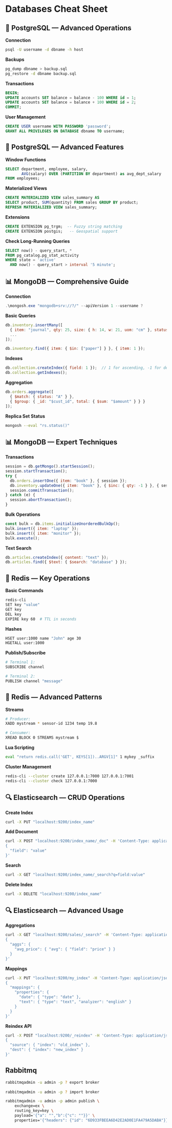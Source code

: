 # Databases Cheat Sheet

## 🐘 PostgreSQL — Advanced Operations

**Connection**
```bash
psql -U username -d dbname -h host
```

**Backups**
```bash
pg_dump dbname > backup.sql
pg_restore -d dbname backup.sql
```

**Transactions**
```sql
BEGIN;
UPDATE accounts SET balance = balance - 100 WHERE id = 1;
UPDATE accounts SET balance = balance + 100 WHERE id = 2;
COMMIT;
```

**User Management**
```sql
CREATE USER username WITH PASSWORD 'password';
GRANT ALL PRIVILEGES ON DATABASE dbname TO username;
```

## 🐘 PostgreSQL — Advanced Features

**Window Functions**
```sql
SELECT department, employee, salary, 
       AVG(salary) OVER (PARTITION BY department) as avg_dept_salary
FROM employees;
```

**Materialized Views**
```sql
CREATE MATERIALIZED VIEW sales_summary AS
SELECT product, SUM(quantity) FROM sales GROUP BY product;
REFRESH MATERIALIZED VIEW sales_summary;
```

**Extensions**
```sql
CREATE EXTENSION pg_trgm;  -- Fuzzy string matching
CREATE EXTENSION postgis;   -- Geospatial support
```


**Check Long-Running Queries**

```sql
SELECT now() - query_start, * 
FROM pg_catalog.pg_stat_activity 
WHERE state = 'active' 
  AND now() - query_start > interval '5 minute';
```


## 📊 MongoDB — Comprehensive Guide

**Connection**

```powershell
.\mongosh.exe "mongodb+srv://?/" --apiVersion 1 --username ?
```

**Basic Queries**

```javascript
db.inventory.insertMany([
  { item: "journal", qty: 25, size: { h: 14, w: 21, uom: "cm" }, status: "A" },
  ...
]);

db.inventory.find({ item: { $in: ["paper"] } }, { item: 1 });
```


**Indexes**
```javascript
db.collection.createIndex({ field: 1 });  // 1 for ascending, -1 for descending
db.collection.getIndexes();
```

**Aggregation**
```javascript
db.orders.aggregate([
  { $match: { status: "A" } },
  { $group: { _id: "$cust_id", total: { $sum: "$amount" } } }
]);
```

**Replica Set Status**
```bash
mongosh --eval "rs.status()"
```

## 📊 MongoDB — Expert Techniques

**Transactions**
```javascript
session = db.getMongo().startSession();
session.startTransaction();
try {
  db.orders.insertOne({ item: "book" }, { session });
  db.inventory.updateOne({ item: "book" }, { $inc: { qty: -1 } }, { session });
  session.commitTransaction();
} catch (e) {
  session.abortTransaction();
}
```

**Bulk Operations**
```javascript
const bulk = db.items.initializeUnorderedBulkOp();
bulk.insert({ item: "laptop" });
bulk.insert({ item: "monitor" });
bulk.execute();
```

**Text Search**
```javascript
db.articles.createIndex({ content: "text" });
db.articles.find({ $text: { $search: "database" } });
```

## 🔴 Redis — Key Operations

**Basic Commands**
```bash
redis-cli
SET key "value"
GET key
DEL key
EXPIRE key 60  # TTL in seconds
```

**Hashes**
```bash
HSET user:1000 name "John" age 30
HGETALL user:1000
```

**Publish/Subscribe**
```bash
# Terminal 1:
SUBSCRIBE channel

# Terminal 2:
PUBLISH channel "message"
```

## 🔴 Redis — Advanced Patterns

**Streams**
```bash
# Producer:
XADD mystream * sensor-id 1234 temp 19.8

# Consumer:
XREAD BLOCK 0 STREAMS mystream $
```

**Lua Scripting**
```bash
eval "return redis.call('GET', KEYS[1])..ARGV[1]" 1 mykey _suffix
```

**Cluster Management**
```bash
redis-cli --cluster create 127.0.0.1:7000 127.0.0.1:7001
redis-cli --cluster check 127.0.0.1:7000
```

## 🔍 Elasticsearch — CRUD Operations

**Create Index**
```bash
curl -X PUT "localhost:9200/index_name"
```

**Add Document**
```bash
curl -X POST "localhost:9200/index_name/_doc" -H 'Content-Type: application/json' -d'
{
  "field": "value"
}'
```

**Search**
```bash
curl -X GET "localhost:9200/index_name/_search?q=field:value"
```

**Delete Index**
```bash
curl -X DELETE "localhost:9200/index_name"
```

## 🔍 Elasticsearch — Advanced Usage

**Aggregations**
```bash
curl -X GET "localhost:9200/sales/_search" -H 'Content-Type: application/json' -d'
{
  "aggs": {
    "avg_price": { "avg": { "field": "price" } }
  }
}'
```

**Mappings**
```bash
curl -X PUT "localhost:9200/my_index" -H 'Content-Type: application/json' -d'
{
  "mappings": {
    "properties": {
      "date": { "type": "date" },
      "text": { "type": "text", "analyzer": "english" }
    }
  }
}'
```

**Reindex API**
```bash
curl -X POST "localhost:9200/_reindex" -H 'Content-Type: application/json' -d'
{
  "source": { "index": "old_index" },
  "dest": { "index": "new_index" }
}'
```

## Rabbitmq

```bash
rabbitmqadmin -u admin -p ? export broker
 
rabbitmqadmin -u admin -p ? import broker

rabbitmqadmin -u admin -p admin publish \
    exchange=ex \
    routing_key=key \
    payload='{"a": "","b":{"c": ""}}' \
    properties='{"headers": {"id": "6D933FBEEA6D42E2AD0E1FA479A5DABA"}}'
```